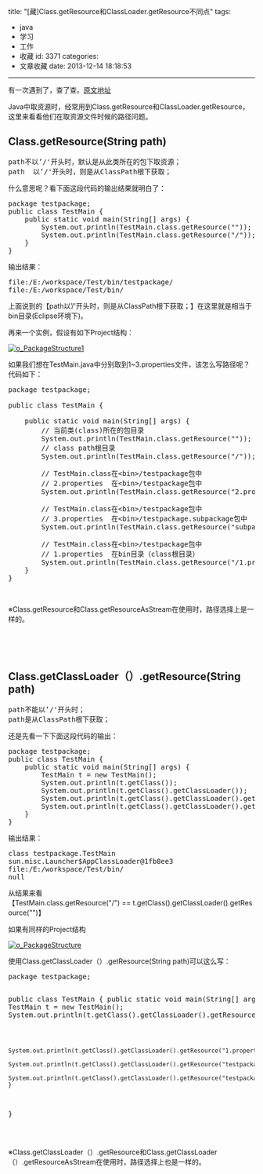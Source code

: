 title: "[藏]Class.getResource和ClassLoader.getResource不同点"
tags:
  - java
  - 学习
  - 工作
  - 收藏
id: 3371
categories:
  - 文章收藏
date: 2013-12-14 18:18:53
---

有一次遇到了，查了查。[原文地址](http://www.cnblogs.com/yejg1212/p/3270152.html)

Java中取资源时，经常用到Class.getResource和ClassLoader.getResource，这里来看看他们在取资源文件时候的路径问题。

## Class.getResource(String path)

<div>
<pre>path不以’/'开头时，默认是从此类所在的包下取资源；
path  以’/'开头时，则是从ClassPath根下获取；</pre>
</div>
什么意思呢？看下面这段代码的输出结果就明白了：
<div>
<pre>package testpackage;
public class TestMain {
    public static void main(String[] args) {
        System.out.println(TestMain.class.getResource(""));
        System.out.println(TestMain.class.getResource("/"));
    }
}</pre>
</div>
输出结果：
<div>
<pre>file:/E:/workspace/Test/bin/testpackage/
file:/E:/workspace/Test/bin/</pre>
</div>
上面说到的【path以’/'开头时，则是从ClassPath根下获取；】在这里就是相当于bin目录(Eclipse环境下)。

再来一个实例，假设有如下Project结构：

[![o_PackageStructure1](/images/94eb328bce2cf9ff32430cc4075af46091202a22.png)](http://leaverimage.b0.upaiyun.com/2013/12/o_PackageStructure1.png)

如果我们想在TestMain.java中分别取到1~3.properties文件，该怎么写路径呢？代码如下：
<pre class="lang:default decode:true">package testpackage;

public class TestMain {

    public static void main(String[] args) {
        // 当前类(class)所在的包目录
        System.out.println(TestMain.class.getResource(""));
        // class path根目录
        System.out.println(TestMain.class.getResource("/"));

        // TestMain.class在&lt;bin&gt;/testpackage包中
        // 2.properties  在&lt;bin&gt;/testpackage包中
        System.out.println(TestMain.class.getResource("2.properties"));

        // TestMain.class在&lt;bin&gt;/testpackage包中
        // 3.properties  在&lt;bin&gt;/testpackage.subpackage包中
        System.out.println(TestMain.class.getResource("subpackage/3.properties"));

        // TestMain.class在&lt;bin&gt;/testpackage包中
        // 1.properties  在bin目录（class根目录）
        System.out.println(TestMain.class.getResource("/1.properties"));
    }
}</pre>
&nbsp;

※Class.getResource和Class.getResourceAsStream在使用时，路径选择上是一样的。

&nbsp;

&nbsp;

## Class.getClassLoader（）.getResource(String path)

<div>
<pre>path不能以’/'开头时；
path是从ClassPath根下获取；</pre>
</div>
还是先看一下下面这段代码的输出：
<div>
<pre>package testpackage;
public class TestMain {
    public static void main(String[] args) {
        TestMain t = new TestMain();
        System.out.println(t.getClass());
        System.out.println(t.getClass().getClassLoader());
        System.out.println(t.getClass().getClassLoader().getResource(""));
        System.out.println(t.getClass().getClassLoader().getResource("/"));//null
    }
}</pre>
</div>
输出结果：
<div>
<pre>class testpackage.TestMain
sun.misc.Launcher$AppClassLoader@1fb8ee3
file:/E:/workspace/Test/bin/
null</pre>
</div>
从结果来看【TestMain.class.getResource("/") == t.getClass().getClassLoader().getResource("")】

如果有同样的Project结构

[![o_PackageStructure](/images/46e184c9601d96bbb9fbb19e475c7909c85fe52c.png)](http://leaverimage.b0.upaiyun.com/2013/12/o_PackageStructure.png)

使用Class.getClassLoader（）.getResource(String path)可以这么写：
<div>
<pre>package testpackage;

public class TestMain {
    public static void main(String[] args) {
        TestMain t = new TestMain();
        System.out.println(t.getClass().getClassLoader().getResource(""));

        System.out.println(t.getClass().getClassLoader().getResource("1.properties"));
        System.out.println(t.getClass().getClassLoader().getResource("testpackage/2.properties"));
        System.out.println(t.getClass().getClassLoader().getResource("testpackage/subpackage/3.properties"));
    }
}</pre>
</div>
&nbsp;

※Class.getClassLoader（）.getResource和Class.getClassLoader（）.getResourceAsStream在使用时，路径选择上也是一样的。